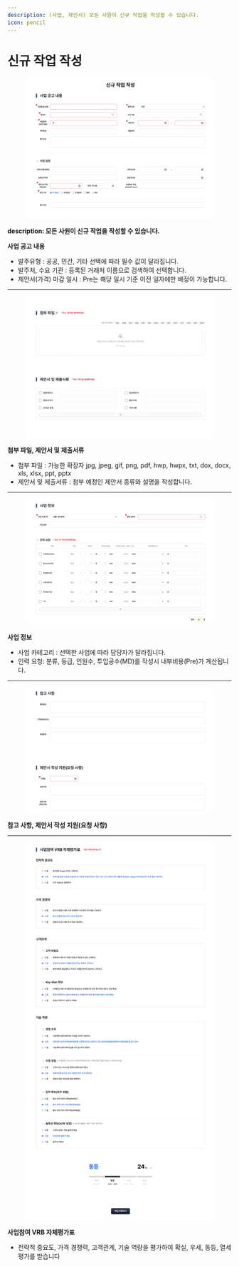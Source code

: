 ```yaml
---
description: (사업, 제안서) 모든 사원이 신규 작업을 작성할 수 있습니다.
icon: pencil
---
```


# 신규 작업 작성

<figure><img src="../.gitbook/assets/2.png" alt=""><figcaption></figcaption></figure>

**description: 모든 사원이 신규 작업을 작성할 수 있습니다.**



**사업 공고 내용**

* 발주유형 : 공공, 민간, 기타 선택에 따라 필수 값이 달라집니다.
* 발주처, 수요 기관 : 등록된 거래처 이름으로 검색하여 선택합니다.
* 제안서(가격) 마감 일시 : Pre는 해당 일시 기준 이전 일자에만 배정이 가능합니다.



***

<figure><img src="../.gitbook/assets/3.png" alt=""><figcaption></figcaption></figure>

**첨부  파일, 제안서 및 제출서류**&#x20;

* 첨부 파일 : 가능한 확장자 jpg, jpeg, gif, png, pdf, hwp, hwpx, txt, dox, docx, xls, xlsx, ppt, pptx
* 제안서 및 제출서류 : 첨부 예정인 제안서 종류와 설명을 작성합니다.



***

<figure><img src="../.gitbook/assets/4.png" alt=""><figcaption></figcaption></figure>

**사업 정보**&#x20;

* 사업 카테고리 : 선택한 사업에 따라 담당자가 달라집니다.
* 인력 요청: 분류, 등급, 인원수, 투입공수(MD)를 작성시 내부비용(Pre)가 계산됩니다.



***

<figure><img src="../.gitbook/assets/5 (1).png" alt=""><figcaption></figcaption></figure>

**참고 사항,  제안서 작성 지원(요청 사항)**



***



<figure><img src="../.gitbook/assets/7.png" alt=""><figcaption></figcaption></figure>

**사업참여 VRB 자체평가표**

* 전략적 중요도, 가격 경쟁력, 고객관계, 기술 역량을 평가하여 확실, 우세, 동등, 열세 평가를 받습니다
